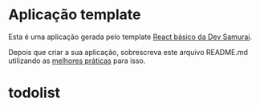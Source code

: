 # Aplicação template

Esta é uma aplicação gerada pelo template [React básico da Dev Samurai](https://github.com/DevSamurai/cra-template-basic).

Depois que criar a sua aplicação, sobrescreva este arquivo README.md utilizando as [melhores práticas](https://www.makeareadme.com/) para isso.
# todolist
